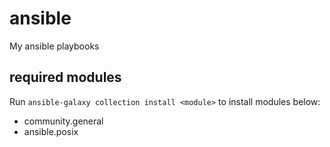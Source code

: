 # ansible
My ansible playbooks


## required modules
Run `ansible-galaxy collection install <module>` to install modules below:

- community.general
- ansible.posix
